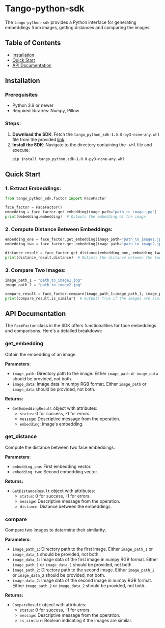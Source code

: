 # Tango-python-sdk

The `tango-python-sdk` provides a Python interface for generating embeddings from images, getting distances and comparing the images. 

## Table of Contents
- [Installation](#installation)
- [Quick Start](#quick-start)
- [API Documentation](#api-documentation)

## Installation

### Prerequisites
- Python 3.6 or newer
- Required libraries: Numpy, Pillow

### Steps:

1. **Download the SDK**: Fetch the `tango_python_sdk-1.0.0-py3-none-any.whl` file from the provided [link](https://tango-python-sdk.s3.amazonaws.com/tango_python_sdk-1.0.0-py3-none-any.whl).
2. **Install the SDK**: Navigate to the directory containing the `.whl` file and execute:
   ```bash
   pip install tango_python_sdk-1.0.0-py3-none-any.whl
   ```

## Quick Start

### 1. Extract Embeddings:

```python
from tango_python_sdk.factor import FaceFactor

face_factor = FaceFactor()
embedding = face_factor.get_embedding(image_path="path_to_image.jpg")
print(embedding.embedding)  # Outputs the embedding of the image
```

### 2. Compute Distance Between Embeddings:

```python
embedding_one = face_factor.get_embedding(image_path="path_to_image1.jpg").embedding
embedding_two = face_factor.get_embedding(image_path="path_to_image2.jpg").embedding

distance_result = face_factor.get_distance(embedding_one, embedding_two)
print(distance_result.distance)  # Outputs the distance between the two embeddings
```

### 3. Compare Two Images:

```python
image_path_1 = "path_to_image1.jpg"
image_path_2 = "path_to_image2.jpg"

compare_result = face_factor.compare(image_path_1=image_path_1, image_path_2=image_path_2)
print(compare_result.is_similar)  # Outputs True if the images are similar, otherwise False
```

## API Documentation

The `FaceFactor` class in the SDK offers functionalities for face embeddings and comparisons. Here's a detailed breakdown:

### get_embedding

Obtain the embedding of an image.

**Parameters:**
- `image_path`: Directory path to the image. Either `image_path` or `image_data` should be provided, not both.
- `image_data`: Image data in numpy RGB format. Either `image_path` or `image_data` should be provided, not both.

**Returns:**
- `GetEmbeddingResult` object with attributes:
  - `status`: 0 for success, -1 for errors.
  - `message`: Descriptive message from the operation.
  - `embedding`: Image's embedding.

### get_distance

Compute the distance between two face embeddings.

**Parameters:**
- `embedding_one`: First embedding vector.
- `embedding_two`: Second embedding vector.

**Returns:**
- `GetDistanceResult` object with attributes:
  - `status`: 0 for success, -1 for errors.
  - `message`: Descriptive message from the operation.
  - `distance`: Distance between the embeddings.

### compare

Compare two images to determine their similarity.

**Parameters:**
- `image_path_1`: Directory path to the first image. Either `image_path_1` or `image_data_1` should be provided, not both.
- `image_data_1`: Image data of the first image in numpy RGB format. Either `image_path_1` or `image_data_1` should be provided, not both.
- `image_path_2`: Directory path to the second image. Either `image_path_2` or `image_data_2` should be provided, not both.
- `image_data_2`: Image data of the second image in numpy RGB format. Either `image_path_2` or `image_data_2` should be provided, not both.

**Returns:**
- `CompareResult` object with attributes:
  - `status`: 0 for success, -1 for errors.
  - `message`: Descriptive message from the operation.
  - `is_similar`: Boolean indicating if the images are similar.

